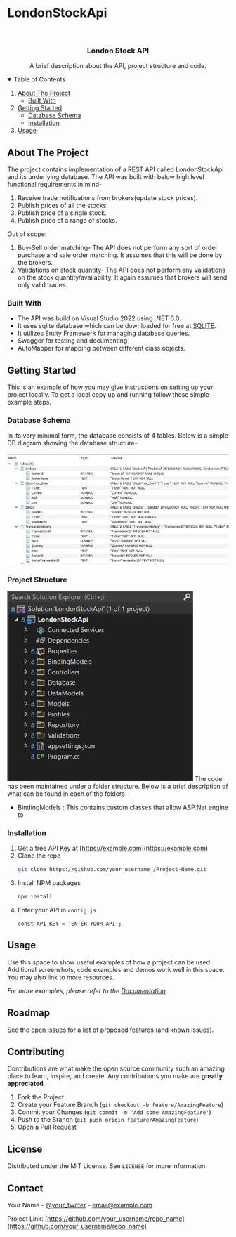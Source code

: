 # LondonStockApi


<br />
<p align="center">

  <h3 align="center">London Stock API</h3>

  <p align="center">
    A brief description about the API, project structure and code.
   
    
  </p>
</p>



<!-- TABLE OF CONTENTS -->
<details open="open">
  <summary>Table of Contents</summary>
  <ol>
    <li>
      <a href="#about-the-project">About The Project</a>
      <ul>
        <li><a href="#built-with">Built With</a></li>
      </ul>
    </li>
    <li>
      <a href="#getting-started">Getting Started</a>
      <ul>
        <li><a href="#database-schema">Database Schema</a></li>
        <li><a href="#installation">Installation</a></li>
      </ul>
    </li>
    <li><a href="#usage">Usage</a></li>
     </ol>
</details>



<!-- ABOUT THE PROJECT -->
## About The Project

The project contains implementation of a REST API called LondonStockApi and its underlying database. The API was built with below high level functional requirements in mind-
1. Receive trade notifications from brokers(update stock prices).
2. Publish prices of all the stocks.
3. Publish price of a single stock.
4. Publish price of a range of stocks.

Out of scope:
1. Buy-Sell order matching- The API does not perform any sort of order purchase and sale order matching. It assumes that this will be done by the brokers.
2. Validations on stock quantity- The API does not perform any validations on the stock quantity/availability. It again assumes that brokers will send only valid trades. 

### Built With

* The API was build on Visual Studio 2022 using .NET 6.0. 
* It uses sqlite database which can be downloaded for free at <a href="https://www.sqlite.org/">SQLITE</a>. 
* It utilizes Entity Framework for managing database queries. 
* Swagger for testing and documenting
* AutoMapper for  mapping between different class objects.


<!-- GETTING STARTED -->
## Getting Started

This is an example of how you may give instructions on setting up your project locally.
To get a local copy up and running follow these simple example steps.

### Database Schema

In its very minimal form, the database consists of 4 tables. Below is a simple DB diagram showing the database structure-

![picture alt](https://github.com/dhawaldhingra/LondonStockApi/blob/master/LondonStockApi/Database/Database%20structure.png "Database Schema")

### Project Structure

![picture alt](https://github.com/dhawaldhingra/LondonStockApi/blob/master/LondonStockApi/Project%20Structure.png "Project Structure")
The code has been maintained under a folder structure. Below is a brief description of what can be found in each of the folders-
* BindingModels : This contains custom classes that allow ASP.Net engine to  

### Installation

1. Get a free API Key at [https://example.com](https://example.com)
2. Clone the repo
   ```sh
   git clone https://github.com/your_username_/Project-Name.git
   ```
3. Install NPM packages
   ```sh
   npm install
   ```
4. Enter your API in `config.js`
   ```JS
   const API_KEY = 'ENTER YOUR API';
   ```



<!-- USAGE EXAMPLES -->
## Usage

Use this space to show useful examples of how a project can be used. Additional screenshots, code examples and demos work well in this space. You may also link to more resources.

_For more examples, please refer to the [Documentation](https://example.com)_



<!-- ROADMAP -->
## Roadmap

See the [open issues](https://github.com/othneildrew/Best-README-Template/issues) for a list of proposed features (and known issues).



<!-- CONTRIBUTING -->
## Contributing

Contributions are what make the open source community such an amazing place to learn, inspire, and create. Any contributions you make are **greatly appreciated**.

1. Fork the Project
2. Create your Feature Branch (`git checkout -b feature/AmazingFeature`)
3. Commit your Changes (`git commit -m 'Add some AmazingFeature'`)
4. Push to the Branch (`git push origin feature/AmazingFeature`)
5. Open a Pull Request



<!-- LICENSE -->
## License

Distributed under the MIT License. See `LICENSE` for more information.



<!-- CONTACT -->
## Contact

Your Name - [@your_twitter](https://twitter.com/your_username) - email@example.com

Project Link: [https://github.com/your_username/repo_name](https://github.com/your_username/repo_name)


